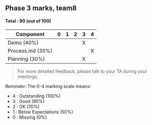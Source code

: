## Phase 3 marks, team8

#### Total : 90 (out of 100)

| Component   | 0    |  1   |  2   |  3   |  4   |
| ----------- | ---- | ---- | ---- | ---- | ---- |
| Demo (40%) |   |   |   | X |   |
| Process.md (30%) |   |   |   |   | X |
| Planning (30%) |   |   |   | X |   |


 > For more detailed feedback, please talk to your TA during your meetings.

_Reminder:_ The 0-4 marking scale means:

 * 4 : Outstanding (100%)
 * 3 : Good (85%)
 * 2 : OK (70%)
 * 1 : Below Expectations (50%)
 * 0 : Missing (0%)


